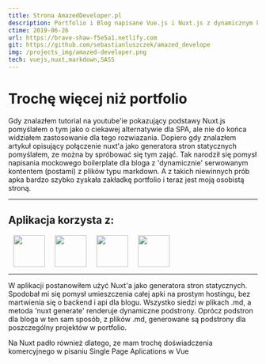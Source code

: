 ```yaml
---
title: Strona AmazedDeveloper.pl
description: Portfolio i Blog napisane Vue.js i Nuxt.js z dynamicznym kontentem wykorzystującym pliki Markdown. Prosty projekt, który przerodził się w osobista stronę.
ctime: 2019-06-26
url: https://brave-shaw-f5e5a1.netlify.com
git: https://github.com/sebastianluszczek/amazed_develope
img: /projects_img/amazed-developer.png
tech: vuejs,nuxt,markdown,SASS
---
```


# Trochę więcej niż portfolio

Gdy znalazłem tutorial na youtube'ie pokazujący podstawy Nuxt.js pomyślałem o tym jako o ciekawej alternatywie dla SPA, ale nie do końca widziałem zastosowanie dla tego rozwiazania. Dopiero gdy znalazłem artykuł opisujący połączenie nuxt'a jako generatora stron statycznych pomyślałem, ze można by spróbować się tym zająć. Tak narodził się pomysł napisania mockowego boilerplate dla bloga z 'dynamicznie' serwowanym kontentem (postami) z plików typu markdown. A z takich niewinnych prób apka bardzo szybko zyskała zakładkę portfolio i teraz jest moją osobistą stroną.


---
## Aplikacja korzysta z:
<div style="display: flex">
<img src="/icons/vuejs.png" "Vue.js" style="height: 64px; padding: 0 10px">
<img src="/icons/nuxt.png" "Nuxt.js" style="height: 64px; padding: 0 10px">
<img src="/icons/markdown.png" "Markdown" style="height: 64px; padding: 0 10px">
<img src="/icons/SASS.png" "Sass" style="height: 64px; padding: 0 10px">
</div>

---

W aplikacji postanowiłem użyć Nuxt'a jako generatora stron statycznych. Spodobał mi się pomysł umieszczenia całej apki na prostym hostingu, bez martwienia się o backend i api dla blogu. Wszystko siedzi w plikach .md, a metoda 'nuxt generate' renderuje dynamiczne podstrony. Oprócz podstron dla bloga w ten sam sposób, z plików .md, generowane są podstrony dla poszczególny projektów w portfolio.

Na Nuxt padło również dlatego, ze mam trochę doświadczenia komercyjnego w pisaniu Single Page Aplications w Vue


